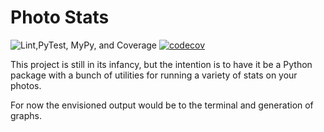 # Photo Stats

![Lint,PyTest, MyPy, and Coverage](https://github.com/djotaku/photo_stats/workflows/Lint,PyTest,%20MyPy,%20and%20Coverage/badge.svg) [![codecov](https://codecov.io/gh/djotaku/photo_stats/branch/master/graph/badge.svg)](https://codecov.io/gh/djotaku/photo_stats)

This project is still in its infancy, but the intention is to have it be a Python package with a bunch of utilities 
for running a variety of stats on your photos.

For now the envisioned output would be to the terminal and generation of graphs. 